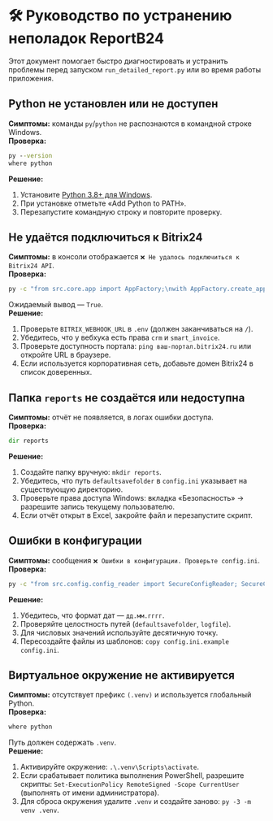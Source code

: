 # 🛠️ Руководство по устранению неполадок ReportB24

Этот документ помогает быстро диагностировать и устранить проблемы перед запуском `run_detailed_report.py` или во время работы приложения.

<a id="python-не-установлен-или-не-доступен"></a>
## Python не установлен или не доступен

**Симптомы:** команды `py`/`python` не распознаются в командной строке Windows.  
**Проверка:**
```cmd
py --version
where python
```
**Решение:**
1. Установите [Python 3.8+ для Windows](https://www.python.org/downloads/windows/).
2. При установке отметьте «Add Python to PATH».
3. Перезапустите командную строку и повторите проверку.

<a id="не-удаётся-подключиться-к-bitrix24"></a>
## Не удаётся подключиться к Bitrix24

**Симптомы:** в консоли отображается `❌ Не удалось подключиться к Bitrix24 API`.  
**Проверка:**
```cmd
py -c "from src.core.app import AppFactory;\nwith AppFactory.create_app('config.ini') as app: print(app.test_api_connection())"
```
Ожидаемый вывод — `True`.  
**Решение:**
1. Проверьте `BITRIX_WEBHOOK_URL` в `.env` (должен заканчиваться на `/`).
2. Убедитесь, что у вебхука есть права `crm` и `smart_invoice`.
3. Проверьте доступность портала: `ping ваш-портал.bitrix24.ru` или откройте URL в браузере.
4. Если используется корпоративная сеть, добавьте домен Bitrix24 в список доверенных.

<a id="папка-reports-не-создаётся-или-недоступна"></a>
## Папка `reports` не создаётся или недоступна

**Симптомы:** отчёт не появляется, в логах ошибки доступа.  
**Проверка:**
```cmd
dir reports
```
**Решение:**
1. Создайте папку вручную: `mkdir reports`.
2. Убедитесь, что путь `defaultsavefolder` в `config.ini` указывает на существующую директорию.
3. Проверьте права доступа Windows: вкладка «Безопасность» → разрешите запись текущему пользователю.
4. Если отчёт открыт в Excel, закройте файл и перезапустите скрипт.

<a id="ошибки-в-конфигурации"></a>
## Ошибки в конфигурации

**Симптомы:** сообщения `❌ Ошибки в конфигурации. Проверьте config.ini`.  
**Проверка:**
```cmd
py -c "from src.config.config_reader import SecureConfigReader; SecureConfigReader('config.ini').validate()"
```
**Решение:**
1. Убедитесь, что формат дат — `дд.мм.гггг`.
2. Проверяйте целостность путей (`defaultsavefolder`, `logfile`).
3. Для числовых значений используйте десятичную точку.
4. Пересоздайте файлы из шаблонов: `copy config.ini.example config.ini`.

<a id="виртуальное-окружение-не-активируется"></a>
## Виртуальное окружение не активируется

**Симптомы:** отсутствует префикс `(.venv)` и используется глобальный Python.  
**Проверка:**
```cmd
where python
```
Путь должен содержать `.venv`.  
**Решение:**
1. Активируйте окружение: `.\.venv\Scripts\activate`.
2. Если срабатывает политика выполнения PowerShell, разрешите скрипты: `Set-ExecutionPolicy RemoteSigned -Scope CurrentUser` (выполнять от имени администратора).
3. Для сброса окружения удалите `.venv` и создайте заново: `py -3 -m venv .venv`.


